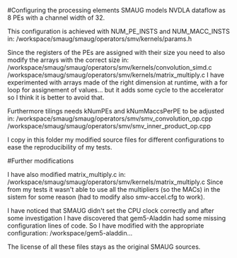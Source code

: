 #Configuring the processing elements
SMAUG models NVDLA dataflow as 8 PEs with a channel width of 32.

This configuration is achieved with NUM_PE_INSTS and NUM_MACC_INSTS in:
/workspace/smaug/smaug/operators/smv/kernels/params.h

Since the registers of the PEs are assigned with their size you need
to also modify the arrays with the correct size in:
/workspace/smaug/smaug/operators/smv/kernels/convolution_simd.c
/workspace/smaug/smaug/operators/smv/kernels/matrix_multiply.c
I have experimented with arrays made of the right dimension at runtime,
with a for loop for assignement of values... but it adds some cycle to
the accelerator so I think it is better to avoid that.

Furthermore tilings needs kNumPEs and kNumMaccsPerPE to be adjusted in:
/workspace/smaug/smaug/operators/smv/smv_convolution_op.cpp
/workspace/smaug/smaug/operators/smv/smv_inner_product_op.cpp

I copy in this folder my modified source files for different configurations to 
ease the reproducibility of my tests.

#Further modifications

I have also modified matrix_multiply.c in:
/workspace/smaug/smaug/operators/smv/kernels/matrix_multiply.c
Since from my tests it wasn't able to use all the multipliers (so the MACs) in
the sistem for some reason (had to modify also smv-accel.cfg to work).

I have noticed that SMAUG didn't set the CPU clock correctly and after some
investigation I have discovered that gem5-Aladdin had some missing
configuration lines of code.
So I have modified with the appropriate configuration:
/workspace/gem5-aladdin...

The license of all these files stays as the original SMAUG sources.
